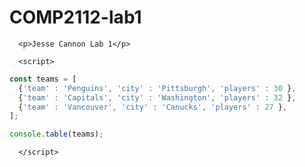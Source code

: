 # COMP2112-lab1

<!DOCTYPE html>
<html lang="en">
   <head>
      <title></title>
      <meta charset="UTF-8">
      <meta name="viewport" content="width=device-width, initial-scale=1">
   </head>
   <body>

      <p>Jesse Cannon Lab 1</p>
   
      <script>
      
```js
const teams = [
  {'team' : 'Penguins', 'city' : 'Pittsburgh', 'players' : 30 },
  {'team' : 'Capitals', 'city' : 'Washington', 'players' : 32 },
  {'team' : 'Vancouver', 'city' : 'Canucks', 'players' : 27 },
];

console.table(teams);
```

      </script>
   </body>
</html>

